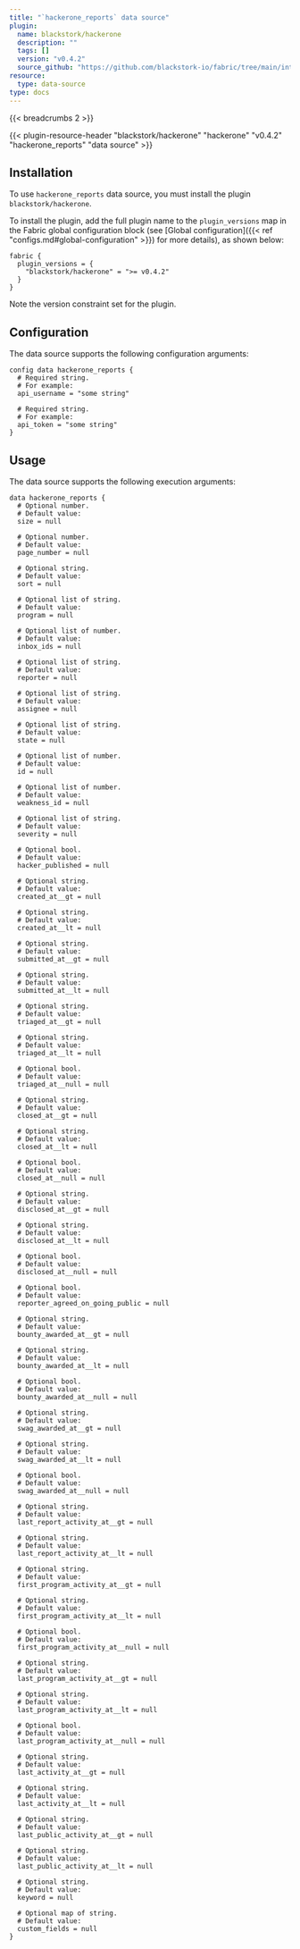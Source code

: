 ```yaml
---
title: "`hackerone_reports` data source"
plugin:
  name: blackstork/hackerone
  description: ""
  tags: []
  version: "v0.4.2"
  source_github: "https://github.com/blackstork-io/fabric/tree/main/internal/hackerone/"
resource:
  type: data-source
type: docs
---
```


{{< breadcrumbs 2 >}}

{{< plugin-resource-header "blackstork/hackerone" "hackerone" "v0.4.2" "hackerone_reports" "data source" >}}

## Installation

To use `hackerone_reports` data source, you must install the plugin `blackstork/hackerone`.

To install the plugin, add the full plugin name to the `plugin_versions` map in the Fabric global configuration block (see [Global configuration]({{< ref "configs.md#global-configuration" >}}) for more details), as shown below:

```hcl
fabric {
  plugin_versions = {
    "blackstork/hackerone" = ">= v0.4.2"
  }
}
```

Note the version constraint set for the plugin.

## Configuration

The data source supports the following configuration arguments:

```hcl
config data hackerone_reports {
  # Required string.
  # For example:
  api_username = "some string"

  # Required string.
  # For example:
  api_token = "some string"
}
```

## Usage

The data source supports the following execution arguments:

```hcl
data hackerone_reports {
  # Optional number.
  # Default value:
  size = null

  # Optional number.
  # Default value:
  page_number = null

  # Optional string.
  # Default value:
  sort = null

  # Optional list of string.
  # Default value:
  program = null

  # Optional list of number.
  # Default value:
  inbox_ids = null

  # Optional list of string.
  # Default value:
  reporter = null

  # Optional list of string.
  # Default value:
  assignee = null

  # Optional list of string.
  # Default value:
  state = null

  # Optional list of number.
  # Default value:
  id = null

  # Optional list of number.
  # Default value:
  weakness_id = null

  # Optional list of string.
  # Default value:
  severity = null

  # Optional bool.
  # Default value:
  hacker_published = null

  # Optional string.
  # Default value:
  created_at__gt = null

  # Optional string.
  # Default value:
  created_at__lt = null

  # Optional string.
  # Default value:
  submitted_at__gt = null

  # Optional string.
  # Default value:
  submitted_at__lt = null

  # Optional string.
  # Default value:
  triaged_at__gt = null

  # Optional string.
  # Default value:
  triaged_at__lt = null

  # Optional bool.
  # Default value:
  triaged_at__null = null

  # Optional string.
  # Default value:
  closed_at__gt = null

  # Optional string.
  # Default value:
  closed_at__lt = null

  # Optional bool.
  # Default value:
  closed_at__null = null

  # Optional string.
  # Default value:
  disclosed_at__gt = null

  # Optional string.
  # Default value:
  disclosed_at__lt = null

  # Optional bool.
  # Default value:
  disclosed_at__null = null

  # Optional bool.
  # Default value:
  reporter_agreed_on_going_public = null

  # Optional string.
  # Default value:
  bounty_awarded_at__gt = null

  # Optional string.
  # Default value:
  bounty_awarded_at__lt = null

  # Optional bool.
  # Default value:
  bounty_awarded_at__null = null

  # Optional string.
  # Default value:
  swag_awarded_at__gt = null

  # Optional string.
  # Default value:
  swag_awarded_at__lt = null

  # Optional bool.
  # Default value:
  swag_awarded_at__null = null

  # Optional string.
  # Default value:
  last_report_activity_at__gt = null

  # Optional string.
  # Default value:
  last_report_activity_at__lt = null

  # Optional string.
  # Default value:
  first_program_activity_at__gt = null

  # Optional string.
  # Default value:
  first_program_activity_at__lt = null

  # Optional bool.
  # Default value:
  first_program_activity_at__null = null

  # Optional string.
  # Default value:
  last_program_activity_at__gt = null

  # Optional string.
  # Default value:
  last_program_activity_at__lt = null

  # Optional bool.
  # Default value:
  last_program_activity_at__null = null

  # Optional string.
  # Default value:
  last_activity_at__gt = null

  # Optional string.
  # Default value:
  last_activity_at__lt = null

  # Optional string.
  # Default value:
  last_public_activity_at__gt = null

  # Optional string.
  # Default value:
  last_public_activity_at__lt = null

  # Optional string.
  # Default value:
  keyword = null

  # Optional map of string.
  # Default value:
  custom_fields = null
}
```